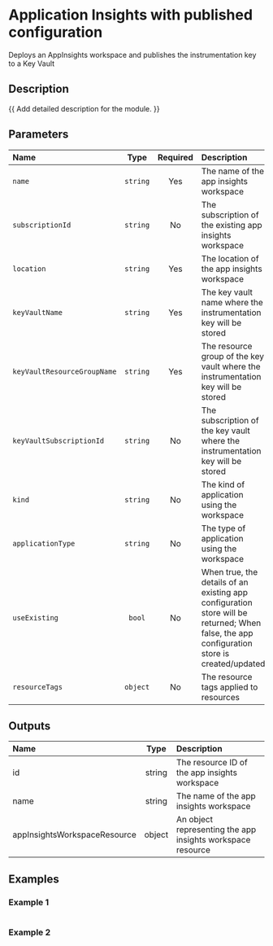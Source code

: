 # Application Insights with published configuration

Deploys an AppInsights workspace and publishes the instrumentation key to a Key Vault

## Description

{{ Add detailed description for the module. }}

## Parameters

| Name                        | Type     | Required | Description                                                                                                                                |
| :-------------------------- | :------: | :------: | :----------------------------------------------------------------------------------------------------------------------------------------- |
| `name`                      | `string` | Yes      | The name of the app insights workspace                                                                                                     |
| `subscriptionId`            | `string` | No       | The subscription of the existing app insights workspace                                                                                    |
| `location`                  | `string` | Yes      | The location of the app insights workspace                                                                                                 |
| `keyVaultName`              | `string` | Yes      | The key vault name where the instrumentation key will be stored                                                                            |
| `keyVaultResourceGroupName` | `string` | Yes      | The resource group of the key vault where the instrumentation key will be stored                                                           |
| `keyVaultSubscriptionId`    | `string` | No       | The subscription of the key vault where the instrumentation key will be stored                                                             |
| `kind`                      | `string` | No       | The kind of application using the workspace                                                                                                |
| `applicationType`           | `string` | No       | The type of application using the workspace                                                                                                |
| `useExisting`               | `bool`   | No       | When true, the details of an existing app configuration store will be returned; When false, the app configuration store is created/updated |
| `resourceTags`              | `object` | No       | The resource tags applied to resources                                                                                                     |

## Outputs

| Name                         | Type   | Description                                                |
| :--------------------------- | :----: | :--------------------------------------------------------- |
| id                           | string | The resource ID of the app insights workspace              |
| name                         | string | The name of the app insights workspace                     |
| appInsightsWorkspaceResource | object | An object representing the app insights workspace resource |

## Examples

### Example 1

```bicep
```

### Example 2

```bicep
```